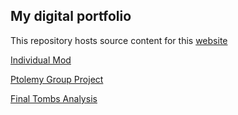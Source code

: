 ## My digital portfolio

This repository hosts source content for this [website](https://ssullivan18.github.io/portfolio/)

[Individual Mod](https://github.com/ssullivan18/portfolio/blob/master/individual%20Mod.ipynb) 

[Ptolemy Group Project](https://github.com/ssullivan18/portfolio/blob/master/ptolemy.ipynb)

[Final Tombs Analysis](https://github.com/ssullivan18/portfolio/blob/master/lycia-tombs-final-project.ipynb) 
